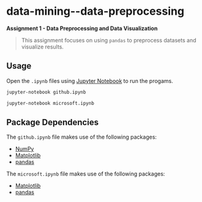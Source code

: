 # data-mining--data-preprocessing

**Assignment 1 - Data Preprocessing and Data Visualization**

> This assignment focuses on using `pandas` to preprocess datasets and visualize results.

## Usage

Open the `.ipynb` files using [Jupyter Notebook](https://jupyter.org) to run the progams.

```bash
jupyter-notebook github.ipynb
```

```bash
jupyter-notebook microsoft.ipynb
```

## Package Dependencies

The `github.ipynb` file makes use of the following packages:

* [NumPy](https://numpy.org)
* [Matplotlib](https://matplotlib.org)
* [pandas](https://pandas.pydata.org)

The `microsoft.ipynb` file makes use of the following packages:

* [Matplotlib](https://matplotlib.org)
* [pandas](https://pandas.pydata.org)
